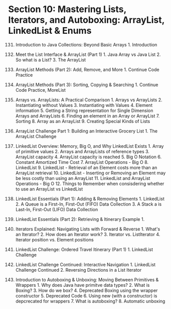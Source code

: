 # Section 10: Mastering Lists, Iterators, and Autoboxing: ArrayList, LinkedList & Enums

131. Introduction to Java Collections: Beyond Basic Arrays
    1. Introduction

132. Meet the List Interface & ArrayList (Part 1)
    1. Java Array vs Java List
    2. So what is a List?
    3. The ArrayList

133. ArrayList Methods (Part 2): Add, Remove, and More
    1. Continue Code Practice

134. ArrayList Methods (Part 3): Sorting, Copying & Searching
    1. Continue Code Practice, MoreList

135. Arrays vs. ArrayLists: A Practical Comparison
    1. Arrays vs ArrayLists
    2. Instantiating without Values
    3. Instantiating with Values
    4. Element information
    5. Getting a String representation for Single Dimension Arrays and ArrayLists
    6. Finding an element in an Array or ArrayList
    7. Sorting
    8. Array as an ArrayList
    9. Creating Special Kinds of Lists

136. ArrayList Challenge Part 1: Building an Interactive Grocery List
    1. The ArrayList Challenge

137. LinkedList Overview: Memory, Big O, and Why LinkedList Exists
    1. Array of primitive values
    2. Arrays and ArrayLists of reference types
    3. ArrayList capacity
    4. ArrayList capacity is reached
    5. Big O Notation
    6. Constant Amortized Time Cost
    7. ArrayList Operations - Big O
    8. LinkedList
    9. LinkedList - Retrieval of an Element costs more than an ArrayList retrieval
    10. LinkedList - Inserting or Removing an Element may be less costly than using an ArrayList
    11. LinkedList and ArrayList Operations - Big O
    12. Things to Remember when consisdering whether to use an ArrayList vs LinkedList

138. LinkedList Essentials (Part 1): Adding & Removing Elements
    1. LinkedList
    2. A Queue is a First-In, First-Out (FIFO) Data Collection
    3. A Stack a is Last-In, First-Out (LIFO) Data Collection

139. LinkedList Essentials (Part 2): Retrieving & Itinerary Example
    1. 

140. Iterators Explained: Navigating Lists with Forward & Reverse
    1. What's an Iterator?
    2. How does an Iterator work?
    3. Iterator vs. ListIterator
    4. Iterator position vs. Element positions

141. LinkedList Challenge: Ordered Travel Itinerary (Part 1)
    1. LinkedList Challenge

142. LinkedList Challenge Continued: Interactive Navigation
    1. LinkedList Challenge Continued
    2. Reversing Directions in a List Iterator

143. Introduction to Autoboxing & Unboxing: Moving Between Primitives & Wrappers
    1. Why does Java have primitve data types?
    2. What is Boxing?
    3. How do we box?
    4. Deprecated Boxing using the wrapper constructor
    5. Deprecated Code
    6. Using new (with a constructor) is depcrecated for wrappers
    7. What is autoboxing?
    8. Automatic unboxing